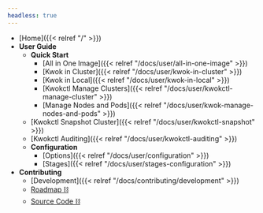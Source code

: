 ```yaml
---
headless: true
---
```


- [Home]({{< relref "/" >}})
- **User Guide**
  - **Quick Start**
    - [All in One Image]({{< relref "/docs/user/all-in-one-image" >}})
    - [Kwok in Cluster]({{< relref "/docs/user/kwok-in-cluster" >}})
    - [Kwok in Local]({{< relref "/docs/user/kwok-in-local" >}})
    - [Kwokctl Manage Clusters]({{< relref "/docs/user/kwokctl-manage-cluster" >}})
    - [Manage Nodes and Pods]({{< relref "/docs/user/kwok-manage-nodes-and-pods" >}})
  - [Kwokctl Snapshot Cluster]({{< relref "/docs/user/kwokctl-snapshot" >}})
  - [Kwokctl Auditing]({{< relref "/docs/user/kwokctl-auditing" >}})
  - **Configuration**
    - [Options]({{< relref "/docs/user/configuration" >}})
    - [Stages]({{< relref "/docs/user/stages-configuration" >}})
- **Contributing**
  - [Development]({{< relref "/docs/contributing/development" >}})
  - [Roadmap ⛓](https://github.com/orgs/kubernetes-sigs/projects/21)
  - [Source Code ⛓](https://github.com/kubernetes-sigs/kwok)
